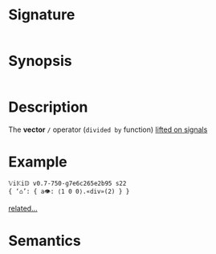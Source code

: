 # Signature
```vikid-signature
```

# Synopsis
```vikid-synopsis
```

# Description
The __vector__ `/` operator (`divided by` function) [lifted on signals](/refman/concepts/pure_functions)

# Example
```vikid-script
𝕍i𝕂i𝔻 v0.7-750-g7e6c265e2b95 s22
{ ‘⌂’: { a👁: ⟨1 0 0⟩.«div»(2) } }
```


[related...](https://en.wikipedia.org/wiki/Euclidean_vector#Scalar_multiplication)

# Semantics
